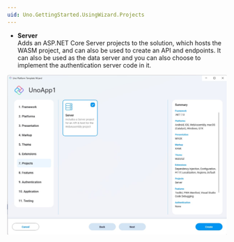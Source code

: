 ```yaml
---
uid: Uno.GettingStarted.UsingWizard.Projects
---
```


- **Server**  
    Adds an ASP.NET Core Server projects to the solution, which hosts the WASM project, and can also be used to create an API and endpoints. It can also be used as the data server and you can also choose to implement the authentication server code in it.

![](assets/projects.jpg)
